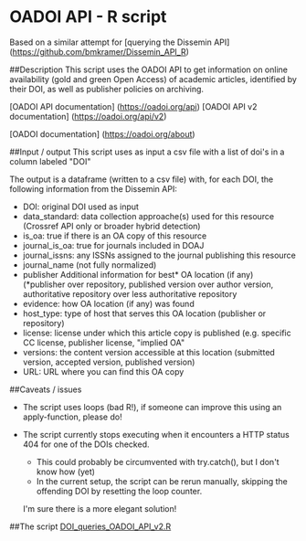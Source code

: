 # OADOI API - R script

Based on a similar attempt for [querying the Dissemin API] (https://github.com/bmkramer/Dissemin_API_R) 

##Description
This script uses the OADOI API to get information on online availability (gold and green Open Access) of academic articles, identified by their DOI, as well as publisher policies on archiving. 

[OADOI API documentation] (https://oadoi.org/api) [OADOI API v2 documentation] (https://oadoi.org/api/v2)
 
[OADOI documentation] (https://oadoi.org/about)

##Input / output
This script uses as input a csv file with a list of doi's in a column labeled "DOI"

The output is a dataframe (written to a csv file) with, for each DOI, the following information from the Dissemin API:
  - DOI: original DOI used as input
  - data_standard: data collection approache(s) used for this resource (Crossref API only or broader hybrid detection)
  - is_oa: true if there is an OA copy of this resource
  - journal_is_oa: true for journals included in DOAJ
  - journal_issns: any ISSNs assigned to the journal publishing this resource
  - journal_name (not fully normalized)
  - publisher
Additional information for best* OA location (if any) (*publisher over repository, published version over author version, authoritative repository over less authoritative repository
  - evidence: how OA location (if any) was found
  - host_type: type of host that serves this OA location (publisher or repository)
  - license: license under which this article copy is published (e.g. specific CC license, publisher license, "implied OA"
  - versions: the content version accessible at this location (submitted version, accepted version, published version)
  - URL: URL where you can find this OA copy
 
##Caveats / issues
  - The script uses loops (bad R!), if someone can improve this using an apply-function, please do! 
  - The script currently stops executing when it encounters a HTTP status 404 for one of the DOIs checked. 
    - This could probably be circumvented with try.catch(), but I don't know how (yet)
    - In the current setup, the script can be rerun manually, skipping the offending DOI by resetting the loop counter. 
    
    I'm sure there is a more elegant solution! 

##The script
[DOI_queries_OADOI_API_v2.R](https://github.com/bmkramer/OADOI_API_R/blob/master/DOI_queries_OADOI_API_v2.R)
